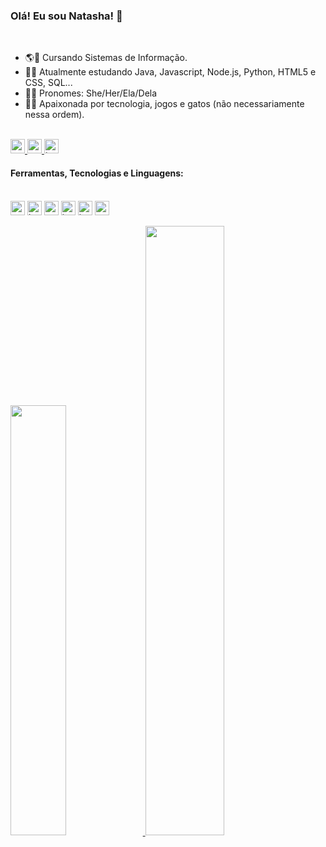 ### Olá! Eu sou Natasha! 👾
<br>

- 🌎📖 Cursando Sistemas de Informação.
- 🐱‍💻 Atualmente estudando Java, Javascript, Node.js, Python, HTML5 e CSS, SQL...
- 🐱‍🚀 Pronomes: She/Her/Ela/Dela
- 🌌🌠 Apaixonada por tecnologia, jogos e gatos (não necessariamente nessa ordem).

<br>

<a href="https://www.linkedin.com/in/natashateixeira/">
<img src= "https://img.shields.io/badge/LinkedIn-0077B5?style=for-the-badge&logo=linkedin&logoColor=white" height="23"/>
</a>
<a href="mailto:mahlonat@gmail.com">
<img src= "https://img.shields.io/badge/Gmail-D14836?style=for-the-badge&logo=gmail&logoColor=white" height="23"/>
</a>
<a href="https://www.instagram.com/natasha.tx/">
<img src="https://img.shields.io/badge/Instagram-E4405F?style=for-the-badge&logo=instagram&logoColor=white" alt="instagram" height="23">
</a>

<br>

#### Ferramentas, Tecnologias e Linguagens:

<div style="display:inline_block"><br/>
<img align="center" alt="python" src="https://img.shields.io/badge/Python-FFD43B?style=for-the-badge&logo=python&logoColor=blue" height="23"/>
<img align="center" alt="html5" src="https://img.shields.io/badge/HTML5-E34F26?style=for-the-badge&logo=html5&logoColor=white" height="23"/>
<img align="center" alt="css" src="https://img.shields.io/badge/CSS3-1572B6?style=for-the-badge&logo=css3&logoColor=white" height="23"/>
<img align="center" alt="js" src="https://img.shields.io/badge/JavaScript-F7DF1E?style=for-the-badge&logo=javascript&logoColor=black" height="23"/>
<img align="center" alt="java" src="https://img.shields.io/badge/Java-ED8B00?style=for-the-badge&logo=openjdk&logoColor=white" height="23"/>
<img align="center" alt="mysql" src="https://img.shields.io/badge/MySQL-005C84?style=for-the-badge&logo=mysql&logoColor=white" height="23"/>

</div>

<div><br/>
<a href="https://github.com/natashateixeira">
<img width="42%"  src="https://github-readme-stats.vercel.app/api?username=natashateixeira&show_icons=true&theme=cobalt&include_all_commits=true&count_private=true"/>
<img width="50%" src="https://github-readme-stats.vercel.app/api/top-langs/?username=natashateixeira&layout=compact&langs_count=7&theme=cobalt"/>
</div>
